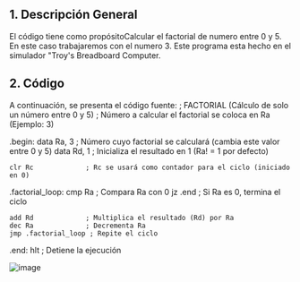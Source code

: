 
## 1. Descripción General

El código tiene como propósitoCalcular el factorial de numero entre 0 y 5. En este caso trabajaremos con el numero 3. Este programa esta hecho en el simulador "Troy's Breadboard Computer.
## 2. Código

A continuación, se presenta el código fuente:
; FACTORIAL (Cálculo de solo un número entre 0 y 5)
; Número a calcular el factorial se coloca en Ra (Ejemplo: 3)

.begin:
    data Ra, 3         ; Número cuyo factorial se calculará (cambia este valor entre 0 y 5)
    data Rd, 1         ; Inicializa el resultado en 1 (Ra! = 1 por defecto)
    
    clr Rc             ; Rc se usará como contador para el ciclo (iniciado en 0)
    
.factorial_loop:
    cmp Ra             ; Compara Ra con 0
    jz .end            ; Si Ra es 0, termina el ciclo
    
    add Rd             ; Multiplica el resultado (Rd) por Ra
    dec Ra             ; Decrementa Ra
    jmp .factorial_loop ; Repite el ciclo

.end:
    hlt                ; Detiene la ejecución

![image](https://github.com/user-attachments/assets/981e804d-58f5-402c-acf1-9a5373017b1f)
